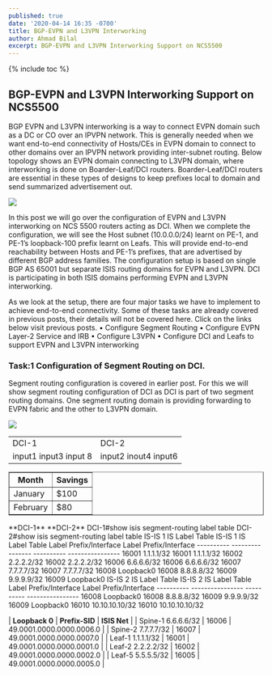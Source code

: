 ```yaml
---
published: true
date: '2020-04-14 16:35 -0700'
title: BGP-EVPN and L3VPN Interworking
author: Ahmad Bilal
excerpt: BGP-EVPN and L3VPN Interworking Support on NCS5500
---
```

{% include toc %}

## BGP-EVPN and L3VPN Interworking Support on NCS5500

BGP EVPN and L3VPN interworking is a way to connect EVPN domain such as a DC or CO over an IPVPN network. This is generally needed when we want end-to-end connectivity of Hosts/CEs in EVPN domain to connect to other domains over an IPVPN network providing inter-subnet routing.
Below topology shows an EVPN domain connecting to L3VPN domain, where interworking is done on Boarder-Leaf/DCI routers. Boarder-Leaf/DCI routers are essential in these types of designs to keep prefixes local to domain and send summarized advertisement out.

![](https://github.com/xrdocs/ncs5500/blob/gh-pages/images/evpn-config/evpn-l3vpn-interworking-topology.png?raw=true)

In this post we will go over the configuration of EVPN and L3VPN interworking on NCS 5500 routers acting as DCI. When we complete the configuration, we will see the Host subnet (10.0.0.0/24) learnt on PE-1, and PE-1’s loopback-100 prefix learnt on Leafs. This will provide end-to-end reachability between Hosts and PE-1’s prefixes, that are advertised by different BGP address families. The configuration setup is based on single BGP AS 65001 but separate ISIS routing domains for EVPN and L3VPN. DCI is participating in both ISIS domains performing EVPN and L3VPN interworking.

As we look at the setup, there are four major tasks we have to implement to achieve end-to-end connectivity. Some of these tasks are already covered in previous posts, their details will not be covered here. Click on the links below visit previous posts. 
•	Configure Segment Routing
•	Configure EVPN Layer-2 Service and IRB
•	Configure L3VPN
•	Configure DCI and Leafs to support EVPN and L3VPN interworking


### Task:1 Configuration of Segment Routing on DCI.
Segment routing configuration is covered in earlier post. For this we will show segment routing configuration of DCI as DCI is part of two segment routing domains. One segment routing domain is providing forwarding to EVPN fabric and the other to L3VPN domain.

![](https://github.com/xrdocs/ncs5500/blob/gh-pages/images/evpn-config/evpn-l3vpn-interworking-transport.png?raw=true)


<table style="border-collapse: collapse; border: 1px;">
        <tr style="border: 1px;">
            <td style="border: 1px;">
DCI-1 
            </td>
            <td style="border: 1px;">
DCI-2
            </td>
        </tr>
        <tr style="border: 1px;">
            <td style="border: 1px;">
input1
              input3  
              input 8
            </td>
            <td style="border: 1px;">
input2  
              inout4
              input6
            </td>
        </tr>
    </table> 



<table border="1">
  <tr>
    <th>Month</th>
    <th>Savings</th>
  </tr>
  <tr>
    <td>January</td>
    <td>$100</td>
  </tr>
  <tr>
    <td>February</td>
    <td>$80</td>
  </tr>
</table>
 


<tr>	<th>	**DCI-1**	</th>	<th>	**DCI-2**	</th>	</tr>
<tr>	<th>	DCI-1#show isis segment-routing label table 	</th>	<th>	DCI-2#show isis segment-routing label table 	</th>	</tr>
<tr>	<th>		</th>	<th>		</th>	</tr>
<tr>	<th>	IS-IS 1 IS Label Table	</th>	<th>	IS-IS 1 IS Label Table	</th>	</tr>
<tr>	<th>	Label         Prefix/Interface	</th>	<th>	Label         Prefix/Interface	</th>	</tr>
<tr>	<th>	----------    ----------------	</th>	<th>	----------    ----------------	</th>	</tr>
<tr>	<th>	16001         1.1.1.1/32	</th>	<th>	16001         1.1.1.1/32	</th>	</tr>
<tr>	<th>	16002         2.2.2.2/32	</th>	<th>	16002         2.2.2.2/32	</th>	</tr>
<tr>	<th>	16006         6.6.6.6/32	</th>	<th>	16006         6.6.6.6/32	</th>	</tr>
<tr>	<th>	16007         7.7.7.7/32	</th>	<th>	16007         7.7.7.7/32	</th>	</tr>
<tr>	<th>	16008         Loopback0	</th>	<th>	16008         8.8.8.8/32	</th>	</tr>
<tr>	<th>	16009         9.9.9.9/32	</th>	<th>	16009         Loopback0	</th>	</tr>
<tr>	<th>		</th>	<th>		</th>	</tr>
<tr>	<th>	IS-IS 2 IS Label Table	</th>	<th>	IS-IS 2 IS Label Table	</th>	</tr>
<tr>	<th>	Label         Prefix/Interface	</th>	<th>	Label         Prefix/Interface	</th>	</tr>
<tr>	<th>	----------    ----------------	</th>	<th>	----------    ----------------	</th>	</tr>
<tr>	<th>	16008         Loopback0	</th>	<th>	16008         8.8.8.8/32	</th>	</tr>
<tr>	<th>	16009         9.9.9.9/32	</th>	<th>	16009         Loopback0	</th>	</tr>
<tr>	<th>	16010         10.10.10.10/32 	</th>	<th>	16010         10.10.10.10/32	</th>	</tr>
<tr>	<th>		</th>	<th>		</th>	</tr>





| **Loopback 0** | **Prefix-SID** | **ISIS Net** |
| Spine-1 6.6.6.6/32 | 16006 | 49.0001.0000.0000.0006.0 |
| Spine-2 7.7.7.7/32 | 16007 | 49.0001.0000.0000.0007.0 |
| Leaf-1  1.1.1.1/32 | 16001 | 49.0001.0000.0000.0001.0 |
| Leaf-2  2.2.2.2/32 | 16002 | 49.0001.0000.0000.0002.0 |
| Leaf-5  5.5.5.5/32 | 16005 | 49.0001.0000.0000.0005.0 |